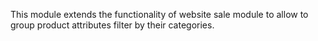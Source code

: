This module extends the functionality of website sale module to allow to
group product attributes filter by their categories.
